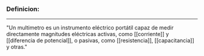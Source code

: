 ### **Definicion:**
---
"Un multimetro es un instrumento eléctrico portátil capaz de medir directamente magnitudes eléctricas activas, como [[corriente]] y [[diferencia de potencial]], o pasivas, como [[resistencia]], [[capacitancia]] y otras."
